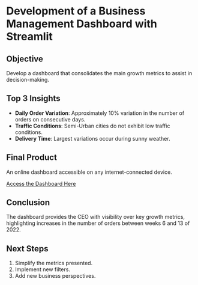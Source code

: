# Development of a Business Management Dashboard with Streamlit

## Objective
Develop a dashboard that consolidates the main growth metrics to assist in decision-making.

## Top 3 Insights
- **Daily Order Variation**: Approximately 10% variation in the number of orders on consecutive days.
- **Traffic Conditions**: Semi-Urban cities do not exhibit low traffic conditions.
- **Delivery Time**: Largest variations occur during sunny weather.

## Final Product
An online dashboard accessible on any internet-connected device.

[Access the Dashboard Here](https://deliveryfoodcompany-dashboardbyfranciscopena.streamlit.app/)

## Conclusion
The dashboard provides the CEO with visibility over key growth metrics, highlighting increases in the number of orders between weeks 6 and 13 of 2022.

## Next Steps
1. Simplify the metrics presented.
2. Implement new filters.
3. Add new business perspectives.
